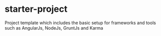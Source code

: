 starter-project
===============

Project template which includes the basic setup for frameworks and tools such as AngularJs, NodeJs, GruntJs and Karma
